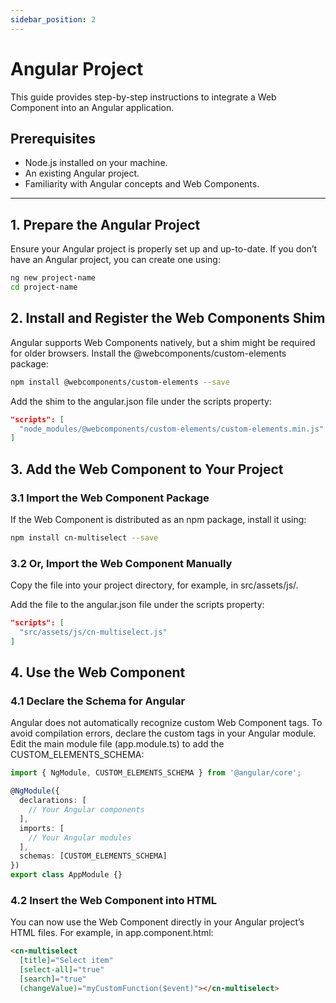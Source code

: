 ```yaml
---
sidebar_position: 2
---
```


# Angular Project

This guide provides step-by-step instructions to integrate a Web Component into an Angular application.

## Prerequisites

- Node.js installed on your machine.
- An existing Angular project.
- Familiarity with Angular concepts and Web Components.

---

## 1. Prepare the Angular Project

Ensure your Angular project is properly set up and up-to-date. If you don’t have an Angular project, you can create one using:

```bash
ng new project-name
cd project-name
```

## 2. Install and Register the Web Components Shim

Angular supports Web Components natively, but a shim might be required for older browsers. Install the @webcomponents/custom-elements package:

```bash
npm install @webcomponents/custom-elements --save
```

Add the shim to the angular.json file under the scripts property:

```json
"scripts": [
  "node_modules/@webcomponents/custom-elements/custom-elements.min.js"
]
```

## 3. Add the Web Component to Your Project
### 3.1 Import the Web Component Package

If the Web Component is distributed as an npm package, install it using:

```bash
npm install cn-multiselect --save
```

### 3.2 Or, Import the Web Component Manually
Copy the file into your project directory, for example, in src/assets/js/.

Add the file to the angular.json file under the scripts property:

```json
"scripts": [
  "src/assets/js/cn-multiselect.js"
]
```

## 4. Use the Web Component
### 4.1 Declare the Schema for Angular

Angular does not automatically recognize custom Web Component tags. To avoid compilation errors, declare the custom tags in your Angular module. Edit the main module file (app.module.ts) to add the CUSTOM_ELEMENTS_SCHEMA:

```typescript
import { NgModule, CUSTOM_ELEMENTS_SCHEMA } from '@angular/core';

@NgModule({
  declarations: [
    // Your Angular components
  ],
  imports: [
    // Your Angular modules
  ],
  schemas: [CUSTOM_ELEMENTS_SCHEMA]
})
export class AppModule {}
```

### 4.2 Insert the Web Component into HTML
You can now use the Web Component directly in your Angular project’s HTML files. For example, in app.component.html:

```html
<cn-multiselect 
  [title]="Select item"
  [select-all]="true"
  [search]="true"
  (changeValue)="myCustomFunction($event)"></cn-multiselect>
```